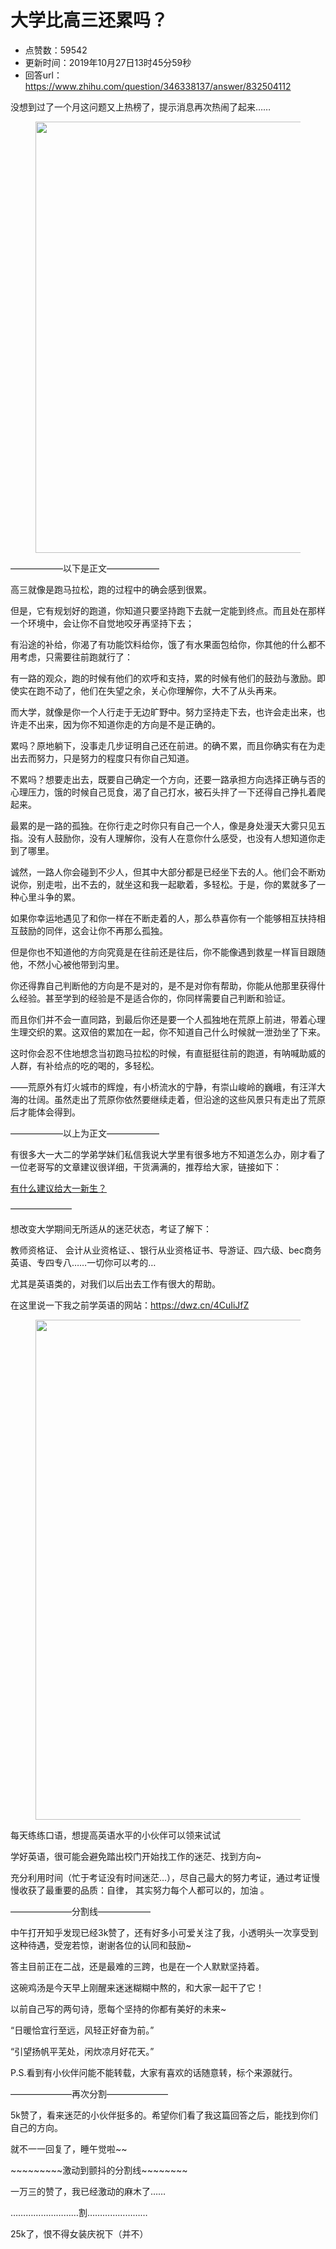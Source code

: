 # 大学比高三还累吗？
- 点赞数：59542
- 更新时间：2019年10月27日13时45分59秒
- 回答url：https://www.zhihu.com/question/346338137/answer/832504112
<body>
 <p data-pid="XcGIl_N3">没想到过了一个月这问题又上热榜了，提示消息再次热闹了起来……</p>
 <figure data-size="normal">
  <img src="https://pic1.zhimg.com/50/v2-f933ab34e57ec8e5206de30133f9d978_720w.jpg?source=1940ef5c" data-rawwidth="690" data-rawheight="690" data-size="normal" data-original-token="v2-face75fc07404d9ad1c392b858c87b05" data-default-watermark-src="https://pic1.zhimg.com/50/v2-8ecaf51f235217ff3a658cc87a6f731e_720w.jpg?source=1940ef5c" class="origin_image zh-lightbox-thumb" width="690" data-original="https://pica.zhimg.com/v2-f933ab34e57ec8e5206de30133f9d978_r.jpg?source=1940ef5c">
 </figure>
 <p data-pid="RcV4Bmh4">――――――以下是正文――――――</p>
 <p data-pid="wmliUhKY">高三就像是跑马拉松，跑的过程中的确会感到很累。</p>
 <p data-pid="LvmnU8mH">但是，它有规划好的跑道，你知道只要坚持跑下去就一定能到终点。而且处在那样一个环境中，会让你不自觉地咬牙再坚持下去；</p>
 <p data-pid="qqs9hgO7">有沿途的补给，你渴了有功能饮料给你，饿了有水果面包给你，你其他的什么都不用考虑，只需要往前跑就行了：</p>
 <p data-pid="4EgK3B_u">有一路的观众，跑的时候有他们的欢呼和支持，累的时候有他们的鼓劲与激励。即使实在跑不动了，他们在失望之余，关心你理解你，大不了从头再来。</p>
 <p data-pid="PwtpxIQH">而大学，就像是你一个人行走于无边旷野中。努力坚持走下去，也许会走出来，也许走不出来，因为你不知道你走的方向是不是正确的。</p>
 <p data-pid="LyGi__Hg">累吗？原地躺下，没事走几步证明自己还在前进。的确不累，而且你确实有在为走出去而努力，只是努力的程度只有你自己知道。</p>
 <p data-pid="6-uyTJ-D">不累吗？想要走出去，既要自己确定一个方向，还要一路承担方向选择正确与否的心理压力，饿的时候自己觅食，渴了自己打水，被石头拌了一下还得自己挣扎着爬起来。</p>
 <p data-pid="LtUqGnKl">最累的是一路的孤独。在你行走之时你只有自己一个人，像是身处漫天大雾只见五指。没有人鼓励你，没有人理解你，没有人在意你什么感受，也没有人想知道你走到了哪里。</p>
 <p data-pid="TmRzgjd4">诚然，一路人你会碰到不少人，但其中大部分都是已经坐下去的人。他们会不断劝说你，别走啦，出不去的，就坐这和我一起歇着，多轻松。于是，你的累就多了一种心里斗争的累。</p>
 <p data-pid="oJ98ASpU">如果你幸运地遇见了和你一样在不断走着的人，那么恭喜你有一个能够相互扶持相互鼓励的同伴，这会让你不再那么孤独。</p>
 <p data-pid="Vqh7WZo2">但是你也不知道他的方向究竟是在往前还是往后，你不能像遇到救星一样盲目跟随他，不然小心被他带到沟里。</p>
 <p data-pid="2puz5S2h">你还得靠自己判断他的方向是不是对的，是不是对你有帮助，你能从他那里获得什么经验。甚至学到的经验是不是适合你的，你同样需要自己判断和验证。</p>
 <p data-pid="m1TAenBD">而且你们并不会一直同路，到最后你还是要一个人孤独地在荒原上前进，带着心理生理交织的累。这双倍的累加在一起，你不知道自己什么时候就一泄劲坐了下来。</p>
 <p data-pid="CgZEhEj6">这时你会忍不住地想念当初跑马拉松的时候，有直挺挺往前的跑道，有呐喊助威的人群，有补给点的吃的喝的，多轻松。</p>
 <p data-pid="_zLYRR0i">――荒原外有灯火城市的辉煌，有小桥流水的宁静，有崇山峻岭的巍峨，有汪洋大海的壮阔。虽然走出了荒原你依然要继续走着，但沿途的这些风景只有走出了荒原后才能体会得到。</p>
 <p data-pid="055nCZq7">――――――以上为正文――――――</p>
 <p data-pid="5pRa7dgg">有很多大一大二的学弟学妹们私信我说大学里有很多地方不知道怎么办，刚才看了一位老哥写的文章建议很详细，干货满满的，推荐给大家，链接如下：</p><a data-draft-node="block" data-draft-type="link-card" href="https://www.zhihu.com/question/343995869/answer/832507005?hb_wx_block=1" data-image="https://pic1.zhimg.com/v2-e02bf925999649747072a5cd83df9aa0_bh.jpg" data-image-width="711" data-image-height="2128" class="internal">有什么建议给大一新生？</a>
 <p data-pid="3F0ehhcx">―――――――</p>
 <p data-pid="wTnbvq89">想改变大学期间无所适从的迷茫状态，考证了解下：</p>
 <p data-pid="Q3oxRszO">教师资格证、 会计从业资格证、、银行从业资格证书、导游证、四六级、bec商务英语、专四专八……一切你可以考的…</p>
 <p data-pid="DIghXLOu">尤其是英语类的，对我们以后出去工作有很大的帮助。</p>
 <p data-pid="kAsf7Y90">在这里说一下我之前学英语的网站：<a href="https://link.zhihu.com/?target=https%3A//dwz.cn/4CuIiJfZ" class=" external" target="_blank" rel="nofollow noreferrer"><span class="invisible">https://</span><span class="visible">dwz.cn/4CuIiJfZ</span><span class="invisible"></span></a></p>
 <figure data-size="normal">
  <img src="https://picx.zhimg.com/50/v2-ad798c582a2e0f9c56e12d81866fa84c_720w.jpg?source=1940ef5c" data-rawwidth="800" data-rawheight="378" data-size="normal" data-original-token="v2-8d9be59a8652ac63091297e8ccc46281" data-default-watermark-src="https://pica.zhimg.com/50/v2-c37899f04bf9a90aafdda030869e637a_720w.jpg?source=1940ef5c" class="origin_image zh-lightbox-thumb" width="800" data-original="https://pica.zhimg.com/v2-ad798c582a2e0f9c56e12d81866fa84c_r.jpg?source=1940ef5c">
 </figure>
 <p data-pid="DsdqeTp2">每天练练口语，想提高英语水平的小伙伴可以领来试试</p>
 <p data-pid="E6S2MuGg">学好英语，很可能会避免踏出校门开始找工作的迷茫、找到方向~</p>
 <p data-pid="AITpCU4m">充分利用时间（忙于考证没有时间迷茫…），尽自己最大的努力考证，通过考证慢慢收获了最重要的品质：自律， 其实努力每个人都可以的，加油 。</p>
 <p data-pid="3Je1H6AT">―――――――分割线――――――</p>
 <p data-pid="hUA3x73i">中午打开知乎发现已经3k赞了，还有好多小可爱关注了我，小透明头一次享受到这种待遇，受宠若惊，谢谢各位的认同和鼓励~</p>
 <p data-pid="tUfnr1Ny">答主目前正在二战，还是最难的三跨，也是在一个人默默坚持着。</p>
 <p data-pid="VVJcrwPl">这碗鸡汤是今天早上刚醒来迷迷糊糊中熬的，和大家一起干了它！</p>
 <p data-pid="rRlo3hND">以前自己写的两句诗，愿每个坚持的你都有美好的未来~</p>
 <p data-pid="AxOMma7_">“日暖恰宜行至远，风轻正好奋为前。”</p>
 <p data-pid="YZ16B7rs">“引望扬帆平芜处，闲炊凉月好花天。”</p>
 <p data-pid="qNTjLeKA">P.S.看到有小伙伴问能不能转载，大家有喜欢的话随意转，标个来源就行。</p>
 <p data-pid="tDkuC6E3">―――――――再次分割―――――――</p>
 <p data-pid="ZLIGmxr5">5k赞了，看来迷茫的小伙伴挺多的。希望你们看了我这篇回答之后，能找到你们自己的方向。</p>
 <p data-pid="nTCocfxM">就不一一回复了，睡午觉啦~~</p>
 <p data-pid="zQ6BgZSp">~~~~~~~~~激动到颤抖的分割线~~~~~~~~</p>
 <p data-pid="Z3EjgWQY">一万三的赞了，我已经激动的麻木了……</p>
 <p data-pid="UaascSQs">………………………割……………………</p>
 <p data-pid="gtJUp0RF">25k了，恨不得女装庆祝下（并不）</p>
</body>